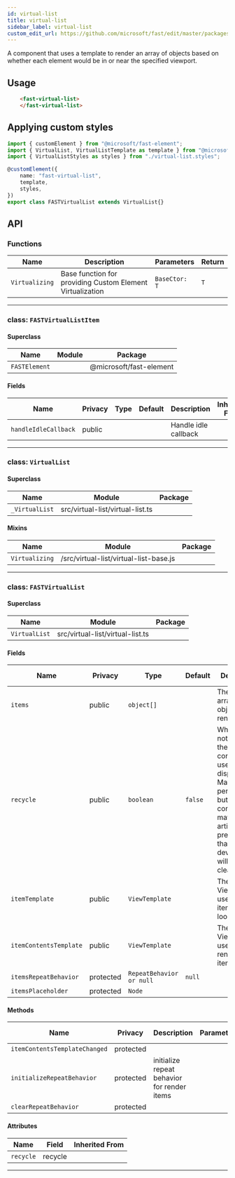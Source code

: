 ```yaml
---
id: virtual-list
title: virtual-list
sidebar_label: virtual-list
custom_edit_url: https://github.com/microsoft/fast/edit/master/packages/web-components/fast-foundation/src/virtual-list/README.md
---
```


A component that uses a template to render an array of objects based on whether each element would be in or near the specified viewport. 

## Usage

```html live
    <fast-virtual-list>
    </fast-virtual-list>
```

## Applying custom styles

```ts
import { customElement } from "@microsoft/fast-element";
import { VirtualList, VirtualListTemplate as template } from "@microsoft/fast-foundation";
import { VirtualListStyles as styles } from "./virtual-list.styles";

@customElement({
    name: "fast-virtual-list",
    template,
    styles,
})
export class FASTVirtualList extends VirtualList{}
```

## API



### Functions

| Name           | Description                                               | Parameters    | Return |
| -------------- | --------------------------------------------------------- | ------------- | ------ |
| `Virtualizing` | Base function for providing Custom Element Virtualization | `BaseCtor: T` | `T`    |

<hr/>



### class: `FASTVirtualListItem`

#### Superclass

| Name          | Module | Package                 |
| ------------- | ------ | ----------------------- |
| `FASTElement` |        | @microsoft/fast-element |

#### Fields

| Name                 | Privacy | Type | Default | Description          | Inherited From |
| -------------------- | ------- | ---- | ------- | -------------------- | -------------- |
| `handleIdleCallback` | public  |      |         | Handle idle callback |                |

<hr/>



### class: `VirtualList`

#### Superclass

| Name           | Module                           | Package |
| -------------- | -------------------------------- | ------- |
| `_VirtualList` | src/virtual-list/virtual-list.ts |         |

#### Mixins

| Name           | Module                                 | Package |
| -------------- | -------------------------------------- | ------- |
| `Virtualizing` | /src/virtual-list/virtual-list-base.js |         |

<hr/>

### class: `FASTVirtualList`

#### Superclass

| Name          | Module                           | Package |
| ------------- | -------------------------------- | ------- |
| `VirtualList` | src/virtual-list/virtual-list.ts |         |

#### Fields

| Name                   | Privacy   | Type                     | Default | Description                                                                                                                                                                        | Inherited From |
| ---------------------- | --------- | ------------------------ | ------- | ---------------------------------------------------------------------------------------------------------------------------------------------------------------------------------- | -------------- |
| `items`                | public    | `object[]`               |         | The source array of objects to be rendered                                                                                                                                         |                |
| `recycle`              | public    | `boolean`                | `false` | Whether or not to recycle the html container used to display items. May help performance but containers may retain artifacts from previous use that developers will need to clear. |                |
| `itemTemplate`         | public    | `ViewTemplate`           |         | The ViewTemplate used in the items repeat loop                                                                                                                                     |                |
| `itemContentsTemplate` | public    | `ViewTemplate`           |         | The ViewTemplate used to render list item contents                                                                                                                                 |                |
| `itemsRepeatBehavior`  | protected | `RepeatBehavior or null` | `null`  |                                                                                                                                                                                    |                |
| `itemsPlaceholder`     | protected | `Node`                   |         |                                                                                                                                                                                    |                |

#### Methods

| Name                          | Privacy   | Description                                 | Parameters | Return | Inherited From |
| ----------------------------- | --------- | ------------------------------------------- | ---------- | ------ | -------------- |
| `itemContentsTemplateChanged` | protected |                                             |            | `void` |                |
| `initializeRepeatBehavior`    | protected | initialize repeat behavior for render items |            | `void` |                |
| `clearRepeatBehavior`         | protected |                                             |            | `void` |                |

#### Attributes

| Name      | Field   | Inherited From |
| --------- | ------- | -------------- |
| `recycle` | recycle |                |

<hr/>


